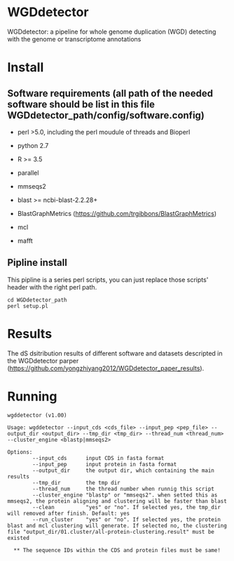 # WGDdetector

WGDdetector: a pipeline for whole genome duplication (WGD) detecting with the genome or transcriptome annotations

# Install
## Software requirements (all path of the needed software should be list in this file WGDdetector_path/config/software.config)
* perl >5.0, including the perl moudule of threads and Bioperl
* python 2.7
* R >= 3.5

* parallel
* mmseqs2 
* blast >= ncbi-blast-2.2.28+
* BlastGraphMetrics (https://github.com/trgibbons/BlastGraphMetrics) 
* mcl 
* mafft

## Pipline install
This pipline is a series perl scripts, you can just replace those scripts' header with the right perl path.
```
cd WGDdetector_path
perl setup.pl
```

# Results
The dS dsitribution results of different software and datasets descripted in the WGDdetector parper (https://github.com/yongzhiyang2012/WGDdetector_paper_results).

# Running 

```
wgddetector (v1.00)

Usage: wgddetector --input_cds <cds_file> --input_pep <pep_file> --output_dir <output_dir> --tmp_dir <tmp_dir> --thread_num <thread_num> --cluster_engine <blastp|mmseqs2>

Options:
        --input_cds      input CDS in fasta format
        --input_pep      input protein in fasta format
        --output_dir     the output dir, which containing the main results
        --tmp_dir        the tmp dir
        --thread_num     the thread number when runnig this script
        --cluster_engine "blastp" or "mmseqs2". when setted this as mmseqs2, the protein aligning and clustering will be faster than blast
        --clean          "yes" or "no". If selected yes, the tmp_dir will removed after finish. Default: yes
        --run_cluster    "yes" or "no". If selected yes, the protein blast and mcl clustering will generate. If selected no, the clustering file "output_dir/01.cluster/all-protein-clustering.result" must be existed

  ** The sequence IDs within the CDS and protein files must be same!
```
